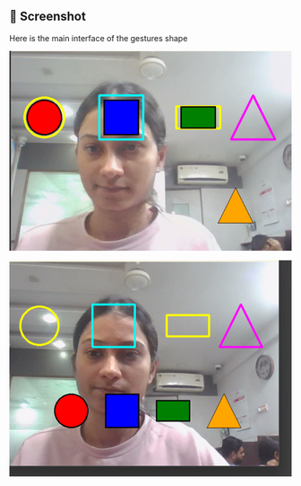 ## 📸 Screenshot

Here is the main interface of the gestures shape

![Face System UI](1.png)

![Face System UI](2.png)
